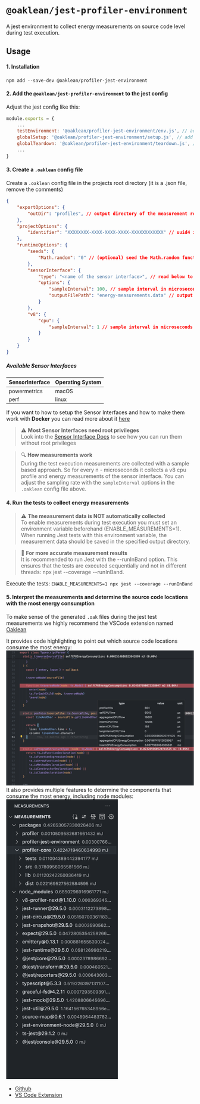 # `@oaklean/jest-profiler-environment`

A jest environment to collect energy measurements on source code level during test execution.

## Usage

#### 1. Installation
`npm add --save-dev @oaklean/profiler-jest-environment`

#### 2. Add the `@oaklean/jest-profiler-environment` to the jest config

Adjust the jest config like this:
```javascript
module.exports = {
	...
	testEnvironment: '@oaklean/profiler-jest-environment/env.js', // add this line
	globalSetup: '@oaklean/profiler-jest-environment/setup.js', // add this line
	globalTeardown: '@oaklean/profiler-jest-environment/teardown.js', // add this line
	...
}
```

#### 3. Create a `.oaklean` config file

Create a `.oaklean` config file in the projects root directory (it is a .json file, remove the comments)
```json
{
	"exportOptions": {
		"outDir": "profiles", // output directory of the measurement reports, relative to the .oaklean file
	},
	"projectOptions": {
		"identifier": "XXXXXXXX-XXXX-XXXX-XXXX-XXXXXXXXXXXX" // uuid4 identifier string (must be self generated)
	},
	"runtimeOptions": {
		"seeds": {
			"Math.random": "0" // (optional) seed the Math.random function to ensure deterministic behaviour during tests
		},
		"sensorInterface": {
			"type": "<name of the sensor interface>", // read below to see which one is suitable for you
			"options": {
				"sampleInterval": 100, // sample interval in microseconds
				"outputFilePath": "energy-measurements.data" // output file of the energy measurements
			}
		},
		"v8": {
			"cpu": {
				"sampleInterval": 1 // sample interval in microseconds
			}
		}
	}
}
```

##### Available Sensor Interfaces

| SensorInterface | Operating System |
| --------------- | ---------------- |
| powermetrics		| macOS						 |
| perf						| linux						 |

If you want to how to setup the Sensor Interfaces and how to make them work with **Docker** you can read more about it [here](../../docs/SensorInterfaces.md)


> :warning: **Most Sensor Interfaces need root privileges**<br>
> Look into the [Sensor Interface Docs](../../docs/SensorInterfaces.md) to see how you can run them without root privileges

> :mag: **How measurements work**<br>
> During the test execution measurements are collected with a sample based approach. So for every n - microseconds it collects a v8 cpu profile and energy measurements of the sensor interface. You can adjust the sampling rate with the `sampleInterval` options in the `.oaklean` config file above.


#### 4. Run the tests to collect energy measurements
> :warning: **The measurement data is NOT automatically collected**<br>
To enable measurements during test execution you must set an environment variable beforehand (ENABLE_MEASUREMENTS=1).
When running Jest tests with this environment variable, the measurement data should be saved in the specified output directory.

> :pinched_fingers: **For more accurate measurement results**<br>
It is recommended to run Jest with the --runInBand option. This ensures that the tests are executed sequentially and not in different threads: npx jest --coverage --runInBand.

Execute the tests:
`ENABLE_MEASUREMENTS=1 npx jest --coverage --runInBand`

#### 5. Interpret the measurements and determine the source code locations with the most energy consumption

To make sense of the generated `.oak` files during the jest test measurements we highly recommend the VSCode extension named <a href="https://marketplace.visualstudio.com/items?itemName=HitabisGmbH.oaklean" target="_blank">Oaklean</a>

It provides code highlighting to point out which source code locations consume the most energy:
<br>
<object data="https://raw.githubusercontent.com/hitabisgmbh/oaklean/main/images/vscode-code-highlighting.png" type="image/png" width="800px">
	<img src="../../images/vscode-code-highlighting.png" width="800px">
</object>
<br>
It also provides multiple features to determine the components that consume the most energy, including node modules:
<br>
<object data="https://raw.githubusercontent.com/hitabisgmbh/oaklean/main/images/vscode-explorer.png" type="image/png" width="300px">
	<img src="../../images/vscode-explorer.png" width="300px">
</object>
<br>

- <a href="https://github.com/hitabisgmbh/oaklean-vscode" target="_blank">Github</a>
- <a href="https://marketplace.visualstudio.com/items?itemName=HitabisGmbH.oaklean" target="_blank">VS Code Extension</a>